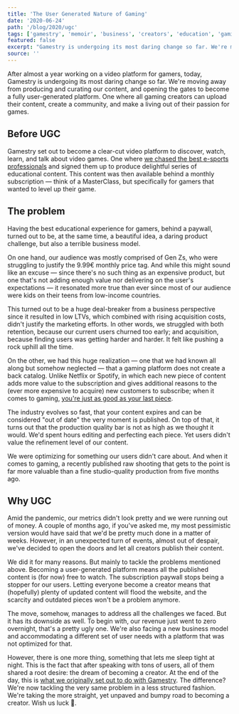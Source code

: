 ```yaml
---
title: 'The User Generated Nature of Gaming'
date: '2020-06-24'
path: '/blog/2020/ugc'
tags: ['gamestry', 'memoir', 'business', 'creators', 'education', 'gaming']
featured: false
excerpt: "Gamestry is undergoing its most daring change so far. We're moving away from producing our own content and opening the gates to become a user generated platform. One where all gaming creators can make a living out of their passion."
source: ''
---
```


After almost a year working on a video platform for gamers, today, Gamestry is undergoing its most daring change so far. We're moving away from producing and curating our content, and opening the gates to become a fully user-generated platform. One where all gaming creators can upload their content, create a community, and make a living out of their passion for games.

## Before UGC

Gamestry set out to become a clear-cut video platform to discover, watch, learn, and talk about video games. One where [we chased the best e-sports professionals](/blog/2020/attracting-and-retaining-creators) and signed them up to produce delightful series of educational content. This content was then available behind a monthly subscription — think of a MasterClass, but specifically for gamers that wanted to level up their game.

## The problem

Having the best educational experience for gamers, behind a paywall, turned out to be, at the same time, a beautiful idea, a daring product challenge, but also a terrible business model.

On one hand, our audience was mostly comprised of Gen Zs, who were struggling to justify the 9.99€ monthly price tag. And while this might sound like an excuse — since there's no such thing as an expensive product, but one that's not adding enough value nor delivering on the user's expectations — it resonated more true than ever since most of our audience were kids on their teens from low-income countries.

This turned out to be a huge deal-breaker from a business perspective since it resulted in low LTVs, which combined with rising acquisition costs, didn't justify the marketing efforts. In other words, we struggled with both retention, because our current users churned too early; and acquisition, because finding users was getting harder and harder. It felt like pushing a rock uphill all the time.

On the other, we had this huge realization — one that we had known all along but somehow neglected — that a gaming platform does not create a back catalog. Unlike Netflix or Spotify, in which each new piece of content adds more value to the subscription and gives additional reasons to the (ever more expensive to acquire) new customers to subscribe; when it comes to gaming, [you're just as good as your last piece](/blog/2020/creators-are-struggling).

The industry evolves so fast, that your content expires and can be considered "out of date" the very moment is published. On top of that, it turns out that the production quality bar is not as high as we thought it would. We'd spent hours editing and perfecting each piece. Yet users didn't value the refinement level of our content.

We were optimizing for something our users didn't care about. And when it comes to gaming, a recently published raw shooting that gets to the point is far more valuable than a fine studio-quality production from five months ago.

## Why UGC

Amid the pandemic, our metrics didn't look pretty and we were running out of money. A couple of months ago, if you've asked me, my most pessimistic version would have said that we'd be pretty much done in a matter of weeks. However, in an unexpected turn of events, almost out of despair, we've decided to open the doors and let all creators publish their content.

We did it for many reasons. But mainly to tackle the problems mentioned above. Becoming a user-generated platform means all the published content is (for now) free to watch. The subscription paywall stops being a stopper for our users. Letting everyone become a creator means that (hopefully) plenty of updated content will flood the website, and the scarcity and outdated pieces won't be a problem anymore.

The move, somehow, manages to address all the challenges we faced. But it has its downside as well. To begin with, our revenue just went to zero overnight, that's a pretty ugly one. We're also facing a new business model and accommodating a different set of user needs with a platform that was not optimized for that.

However, there is one more thing, something that lets me sleep tight at night. This is the fact that after speaking with tons of users, all of them shared a root desire: the dream of becoming a creator. At the end of the day, this is [what we originally set out to do with Gamestry](/blog/2020/what-gamestry-is-about). The difference? We're now tackling the very same problem in a less structured fashion. We're taking the more straight, yet unpaved and bumpy road to becoming a creator. Wish us luck 🤞.
